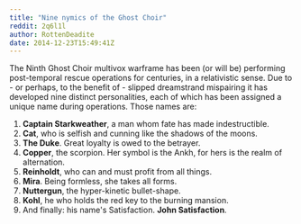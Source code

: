 ```yaml
---
title: "Nine nymics of the Ghost Choir"
reddit: 2q6l1l
author: RottenDeadite
date: 2014-12-23T15:49:41Z
---
```


The Ninth Ghost Choir multivox warframe has been (or will be) performing post-temporal rescue operations for centuries, in a relativistic sense. Due to - or perhaps, to the benefit of - slipped dreamstrand mispairing it has developed nine distinct personalities, each of which has been assigned a unique name during operations. Those names are:

1. **Captain Starkweather**, a man whom fate has made indestructible.
1. **Cat**, who is selfish and cunning like the shadows of the moons.
1. **The Duke**.  Great loyalty is owed to the betrayer.
1. **Copper**, the scorpion.  Her symbol is the Ankh, for hers is the realm of alternation.
1. **Reinholdt**, who can and must profit from all things.
1. **Mira**.  Being formless, she takes all forms.
1. **Nuttergun**, the hyper-kinetic bullet-shape.
1. **Kohl**, he who holds the red key to the burning mansion.
1. And finally: his name's Satisfaction.  **John Satisfaction**.
